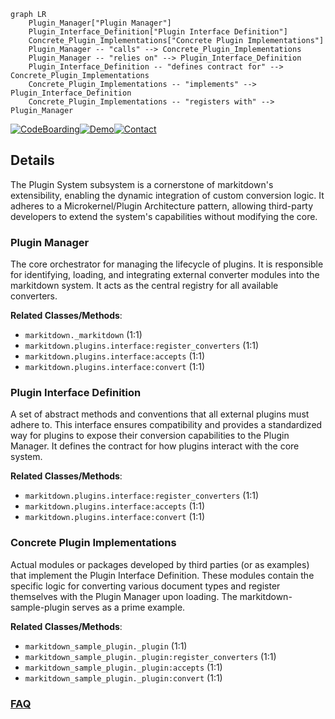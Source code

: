 ```mermaid
graph LR
    Plugin_Manager["Plugin Manager"]
    Plugin_Interface_Definition["Plugin Interface Definition"]
    Concrete_Plugin_Implementations["Concrete Plugin Implementations"]
    Plugin_Manager -- "calls" --> Concrete_Plugin_Implementations
    Plugin_Manager -- "relies on" --> Plugin_Interface_Definition
    Plugin_Interface_Definition -- "defines contract for" --> Concrete_Plugin_Implementations
    Concrete_Plugin_Implementations -- "implements" --> Plugin_Interface_Definition
    Concrete_Plugin_Implementations -- "registers with" --> Plugin_Manager
```

[![CodeBoarding](https://img.shields.io/badge/Generated%20by-CodeBoarding-9cf?style=flat-square)](https://github.com/CodeBoarding/GeneratedOnBoardings)[![Demo](https://img.shields.io/badge/Try%20our-Demo-blue?style=flat-square)](https://www.codeboarding.org/demo)[![Contact](https://img.shields.io/badge/Contact%20us%20-%20contact@codeboarding.org-lightgrey?style=flat-square)](mailto:contact@codeboarding.org)

## Details

The Plugin System subsystem is a cornerstone of markitdown's extensibility, enabling the dynamic integration of custom conversion logic. It adheres to a Microkernel/Plugin Architecture pattern, allowing third-party developers to extend the system's capabilities without modifying the core.

### Plugin Manager
The core orchestrator for managing the lifecycle of plugins. It is responsible for identifying, loading, and integrating external converter modules into the markitdown system. It acts as the central registry for all available converters.


**Related Classes/Methods**:

- `markitdown._markitdown` (1:1)
- `markitdown.plugins.interface:register_converters` (1:1)
- `markitdown.plugins.interface:accepts` (1:1)
- `markitdown.plugins.interface:convert` (1:1)


### Plugin Interface Definition
A set of abstract methods and conventions that all external plugins must adhere to. This interface ensures compatibility and provides a standardized way for plugins to expose their conversion capabilities to the Plugin Manager. It defines the contract for how plugins interact with the core system.


**Related Classes/Methods**:

- `markitdown.plugins.interface:register_converters` (1:1)
- `markitdown.plugins.interface:accepts` (1:1)
- `markitdown.plugins.interface:convert` (1:1)


### Concrete Plugin Implementations
Actual modules or packages developed by third parties (or as examples) that implement the Plugin Interface Definition. These modules contain the specific logic for converting various document types and register themselves with the Plugin Manager upon loading. The markitdown-sample-plugin serves as a prime example.


**Related Classes/Methods**:

- `markitdown_sample_plugin._plugin` (1:1)
- `markitdown_sample_plugin._plugin:register_converters` (1:1)
- `markitdown_sample_plugin._plugin:accepts` (1:1)
- `markitdown_sample_plugin._plugin:convert` (1:1)




### [FAQ](https://github.com/CodeBoarding/GeneratedOnBoardings/tree/main?tab=readme-ov-file#faq)